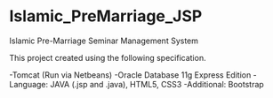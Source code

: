 # Islamic_PreMarriage_JSP
Islamic Pre-Marriage Seminar Management System

This project created using the following specification.

-Tomcat (Run via Netbeans)
-Oracle Database 11g Express Edition
-Language: JAVA (.jsp and .java), HTML5, CSS3
-Additional: Bootstrap

